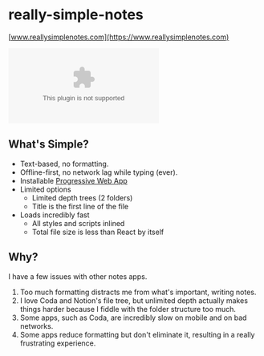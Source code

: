 # really-simple-notes

[www.reallysimplenotes.com](https://www.reallysimplenotes.com)

![Live Screenshot with thum.io](https://image.thum.io/get/https://www.reallysimplenotes.com)

## What's Simple?

- Text-based, no formatting.
- Offline-first, no network lag while typing (ever).
- Installable [Progressive Web App](https://web.dev/progressive-web-apps/)
- Limited options
  - Limited depth trees (2 folders)
  - Title is the first line of the file
- Loads incredibly fast
  - All styles and scripts inlined
  - Total file size is less than React by itself

## Why?

I have a few issues with other notes apps.

1. Too much formatting distracts me from what's important, writing notes.
2. I love Coda and Notion's file tree, but unlimited depth actually makes things harder because I fiddle with the folder structure too much.
3. Some apps, such as Coda, are incredibly slow on mobile and on bad networks.
4. Some apps reduce formatting but don't eliminate it, resulting in a really frustrating experience.
